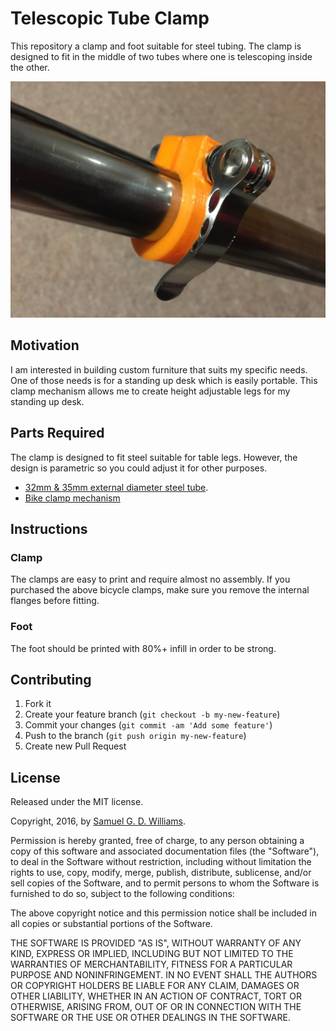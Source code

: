 # Telescopic Tube Clamp

This repository a clamp and foot suitable for steel tubing. The clamp is designed to fit in the middle of two tubes where one is telescoping inside the other.

![Clamp on tube](photos/IMG_7522.JPG)

## Motivation

I am interested in building custom furniture that suits my specific needs. One of those needs is for a standing up desk which is easily portable. This clamp mechanism allows me to create height adjustable legs for my standing up desk.

## Parts Required

The clamp is designed to fit steel suitable for table legs. However, the design is parametric so you could adjust it for other purposes.

- [32mm & 35mm external diameter steel tube](https://www.industrialtube.co.nz/products/carbon-steel-tubing).
- [Bike clamp mechanism](http://www.aliexpress.com/item/Outdoor-Bicycle-Aluminium-Alloy-Quick-Release-Bike-Seat-Post-Clamp-Seatpost-Skewer-Bolt-Mountain-Bike-Seat/32505480822.html)

## Instructions

### Clamp

The clamps are easy to print and require almost no assembly. If you purchased the above bicycle clamps, make sure you remove the internal flanges before fitting.

### Foot

The foot should be printed with 80%+ infill in order to be strong.

## Contributing

1. Fork it
2. Create your feature branch (`git checkout -b my-new-feature`)
3. Commit your changes (`git commit -am 'Add some feature'`)
4. Push to the branch (`git push origin my-new-feature`)
5. Create new Pull Request

## License

Released under the MIT license.

Copyright, 2016, by [Samuel G. D. Williams](http://www.codeotaku.com/samuel-williams).

Permission is hereby granted, free of charge, to any person obtaining a copy
of this software and associated documentation files (the "Software"), to deal
in the Software without restriction, including without limitation the rights
to use, copy, modify, merge, publish, distribute, sublicense, and/or sell
copies of the Software, and to permit persons to whom the Software is
furnished to do so, subject to the following conditions:

The above copyright notice and this permission notice shall be included in
all copies or substantial portions of the Software.

THE SOFTWARE IS PROVIDED "AS IS", WITHOUT WARRANTY OF ANY KIND, EXPRESS OR
IMPLIED, INCLUDING BUT NOT LIMITED TO THE WARRANTIES OF MERCHANTABILITY,
FITNESS FOR A PARTICULAR PURPOSE AND NONINFRINGEMENT. IN NO EVENT SHALL THE
AUTHORS OR COPYRIGHT HOLDERS BE LIABLE FOR ANY CLAIM, DAMAGES OR OTHER
LIABILITY, WHETHER IN AN ACTION OF CONTRACT, TORT OR OTHERWISE, ARISING FROM,
OUT OF OR IN CONNECTION WITH THE SOFTWARE OR THE USE OR OTHER DEALINGS IN
THE SOFTWARE.